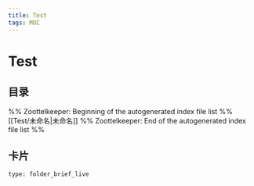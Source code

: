 ```yaml
---
title: Test
tags: MOC
---
```

# Test

## 目录



%% Zoottelkeeper: Beginning of the autogenerated index file list  %%
 [[Test/未命名|未命名]]
%% Zoottelkeeper: End of the autogenerated index file list  %%












## 卡片

```ccard
type: folder_brief_live
```



















